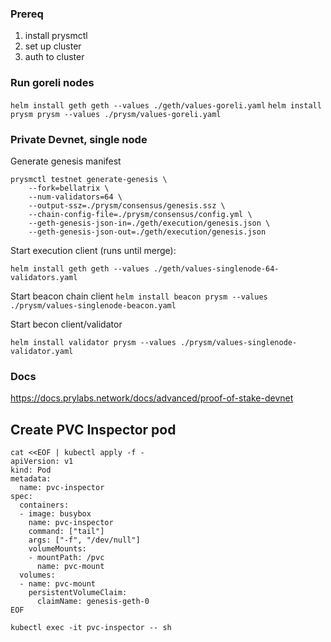 
### Prereq

1. install prysmctl
2. set up cluster
3. auth to cluster


### Run goreli nodes
`helm install geth geth --values ./geth/values-goreli.yaml`
`helm install prysm prysm --values ./prysm/values-goreli.yaml`

### Private Devnet, single node

Generate genesis manifest
```
prysmctl testnet generate-genesis \
    --fork=bellatrix \
    --num-validators=64 \
    --output-ssz=./prysm/consensus/genesis.ssz \
    --chain-config-file=./prysm/consensus/config.yml \
    --geth-genesis-json-in=./geth/execution/genesis.json \
    --geth-genesis-json-out=./geth/execution/genesis.json
```

Start execution client (runs until merge):

`helm install geth geth --values ./geth/values-singlenode-64-validators.yaml`

Start beacon chain client
`helm install beacon prysm --values ./prysm/values-singlenode-beacon.yaml`

Start becon client/validator

`helm install validator prysm --values ./prysm/values-singlenode-validator.yaml`


### Docs

https://docs.prylabs.network/docs/advanced/proof-of-stake-devnet

## Create PVC Inspector pod
```
cat <<EOF | kubectl apply -f -
apiVersion: v1
kind: Pod
metadata:
  name: pvc-inspector
spec:
  containers:
  - image: busybox
    name: pvc-inspector
    command: ["tail"]
    args: ["-f", "/dev/null"]
    volumeMounts:
    - mountPath: /pvc
      name: pvc-mount
  volumes:
  - name: pvc-mount
    persistentVolumeClaim:
      claimName: genesis-geth-0
EOF
```

`kubectl exec -it pvc-inspector -- sh`
